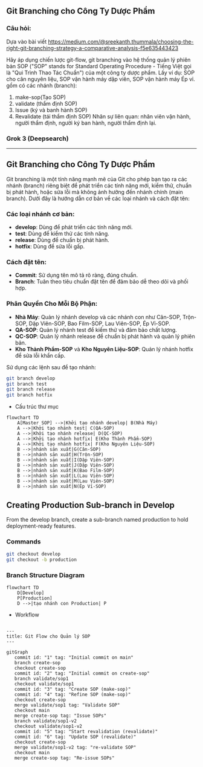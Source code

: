 ## Git Branching cho Công Ty Dược Phẩm

### Câu hỏi:

Dựa vào bài viết https://medium.com/@sreekanth.thummala/choosing-the-right-git-branching-strategy-a-comparative-analysis-f5e635443423

Hãy áp dụng chiến lược git-flow, git branching vào hệ thống quản lý phiên bản SOP ("SOP" stands for Standard Operating Procedure - Tiếng Việt gọi là "Qui Trình Thao Tác Chuẩn") của một công ty dược phẩm. Lấy ví dụ: SOP cho cân nguyên liệu, SOP vận hành máy dập viên, SOP vận hành máy Ép vỉ. gồm có các nhánh (branch):
1. make-sop(Tạo SOP)
2. validate (thẩm định SOP)
3. Issue (ký và banh hành SOP)
4. Revalidate (tái thẩm định SOP)
Nhân sự liên quan: nhân viên vận hành, người thẩm định, người ký ban hành, người thẩm định lại.

### Grok 3 (Deepsearch)


---
## Git Branching cho Công Ty Dược Phẩm

Git branching là một tính năng mạnh mẽ của Git cho phép bạn tạo ra các nhánh (branch) riêng biệt để phát triển các tính năng mới, kiểm thử, chuẩn bị phát hành, hoặc sửa lỗi mà không ảnh hưởng đến nhánh chính (main branch). Dưới đây là hướng dẫn cơ bản về các loại nhánh và cách đặt tên:

### Các loại nhánh cơ bản:
- **develop**: Dùng để phát triển các tính năng mới.
- **test**: Dùng để kiểm thử các tính năng.
- **release**: Dùng để chuẩn bị phát hành.
- **hotfix**: Dùng để sửa lỗi gấp.

### Cách đặt tên:
- **Commit**: Sử dụng tên mô tả rõ ràng, đúng chuẩn.
- **Branch**: Tuân theo tiêu chuẩn đặt tên để đảm bảo dễ theo dõi và phối hợp.

### Phân Quyền Cho Mỗi Bộ Phận:
- **Nhà Máy**: Quản lý nhánh develop và các nhánh con như Cân-SOP, Trộn-SOP, Dập Viên-SOP, Bao Film-SOP, Lau Viên-SOP, Ép Vỉ-SOP.
- **QA-SOP**: Quản lý nhánh test để kiểm thử và đảm bảo chất lượng.
- **QC-SOP**: Quản lý nhánh release để chuẩn bị phát hành và quản lý phiên bản.
- **Kho Thành Phẩm-SOP** và **Kho Nguyên Liệu-SOP**: Quản lý nhánh hotfix để sửa lỗi khẩn cấp.

Sử dụng các lệnh sau để tạo nhánh:

```bash
git branch develop
git branch test
git branch release
git branch hotfix
```

- Cấu trúc thư mục

```mermaid
flowchart TD
    A[Master SOP] -->|Khởi tạo nhánh develop| B(Nhà Máy)
    A -->|Khởi tạo nhánh test| C(QA-SOP)
    A -->|Khởi tạo nhánh release| D(QC-SOP)
    A -->|Khởi tạo nhánh hotfix| E(Kho Thành Phẩm-SOP)
    A -->|Khởi tạo nhánh hotfix| F(Kho Nguyên Liệu-SOP)
    B -->|nhánh sản xuất|G(Cân-SOP)
    B -->|nhánh sản xuất|H(Trộn-SOP)
    B -->|nhánh sản xuất|I(Dập Viên-SOP)
    B -->|nhánh sản xuất|J(Dập Viên-SOP)
    B -->|nhánh sản xuất|K(Bao Film-SOP)
    B -->|nhánh sản xuất|L(Lau Viên-SOP)
    B -->|nhánh sản xuất|M(Lau Viên-SOP)
    B -->|nhánh sản xuất|N(Ép Vỉ-SOP)
```

## Creating Production Sub-branch in Develop

From the develop branch, create a sub-branch named production to hold deployment-ready features.

### Commands

```bash
git checkout develop
git checkout -b production
```

### Branch Structure Diagram

```mermaid
flowchart TD
    D[Develop]
    P[Production]
    D -->|tạo nhánh con Production| P
```

- Workflow

```mermaid

---
title: Git Flow cho Quản lý SOP
---

gitGraph
   commit id: "1" tag: "Initial commit on main"
   branch create-sop
   checkout create-sop
   commit id: "2" tag: "Initial commit on create-sop"
   branch validate/sop1
   checkout validate/sop1
   commit id: "3" tag: "Create SOP (make-sop)"
   commit id: "4" tag: "Refine SOP (make-sop)"
   checkout create-sop
   merge validate/sop1 tag: "Validate SOP"
   checkout main
   merge create-sop tag: "Issue SOPs"
   branch validate/sop1-v2
   checkout validate/sop1-v2
   commit id: "5" tag: "Start revalidation (revalidate)"
   commit id: "6" tag: "Update SOP (revalidate)"
   checkout create-sop
   merge validate/sop1-v2 tag: "re-validate SOP"
   checkout main
   merge create-sop tag: "Re-issue SOPs"

```

